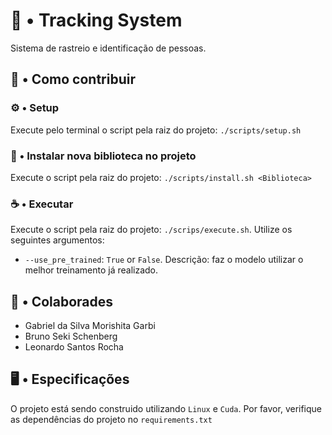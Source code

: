 # 💼 • Tracking System

Sistema de rastreio e identificação de pessoas.

## 🌱 • Como contribuir

### ⚙️ • Setup

Execute pelo terminal o script pela raiz do projeto: `./scripts/setup.sh`

### 🔧 • Instalar nova biblioteca no projeto

Execute o script pela raiz do projeto: `./scripts/install.sh <Biblioteca>`

### ☕ • Executar

Execute o script pela raiz do projeto: `./scrips/execute.sh`. Utilize os seguintes argumentos:

- `--use_pre_trained`: `True` or `False`. Descrição: faz o modelo utilizar o melhor treinamento já realizado.

## 🧑 • Colaborades

- Gabriel da Silva Morishita Garbi
- Bruno Seki Schenberg
- Leonardo Santos Rocha

## 🖥️ • Especificações

O projeto está sendo construido utilizando `Linux` e `Cuda`. Por favor, verifique as dependências do projeto no `requirements.txt`
